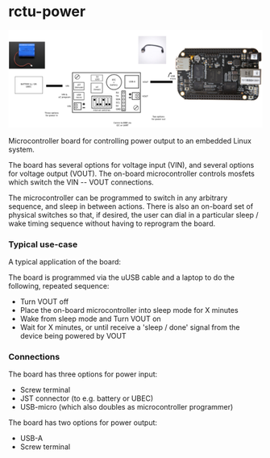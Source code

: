 # rctu-power

<img src="https://raw.githubusercontent.com/open-eio/rctu-power/master/rctu-power.png">

Microcontroller board for controlling power output to an embedded Linux system.

The board has several options for voltage input (VIN), and several options for voltage output (VOUT).  The on-board microcontroller controls mosfets which switch the VIN -- VOUT connections.  

The microcontroller can be programmed to switch in any arbitrary sequence, and sleep in between actions.  There is also an on-board set of physical switches so that, if desired, the user can dial in a particular sleep / wake timing sequence without having to reprogram the board.

### Typical use-case

A typical application of the board:


The board is programmed via the uUSB cable and a laptop to do the following, repeated sequence:

- Turn VOUT off
- Place the on-board microcontroller into sleep mode for X minutes
- Wake from sleep mode and Turn VOUT on
- Wait for X minutes, or until receive a 'sleep / done' signal from the device being powered by VOUT

### Connections

The board has three options for power input:

- Screw terminal
- JST connector (to e.g. battery or UBEC)
- USB-micro (which also doubles as microcontroller programmer)

The board has two options for power output:

- USB-A
- Screw terminal


